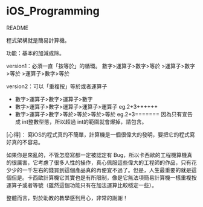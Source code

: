 # iOS_Programming

README

程式架構就是簡易計算機。

功能：基本的加減成除。

version1：必須一直「按等於」的循環。 
數字>運算子>數字>等於   >運算子>數字>等於  >運算子>數字>等於

version2：可以「重複按」等於或者運算子
- 數字>運算子>數字>運算子>數字
- 數字>運算子>數字>運算子>運算子>運算子 eg.2+3++++++
- 數字>運算子>數字>等於>等於>等於>等於 eg.2+3=======
因為只有宣告成 int整數型態，所以超過 int的範圍就會爆掉，請包含。

[心得]：
寫iOS的程式真的不簡單，計算機是一個很偉大的發明，要把它的程式寫好真的不容易。

如果你是來亂的，不管怎麼寫都一定被認定有 Bug，所以卡西歐的工程機算機真的很厲害，它考慮了很多人性的操作，真心佩服這些偉大的工程師的作品，只有花少少的一千左右的錢買到這個產品真的再便宜不過了。但是，人生最重要的就是這個但是。卡西歐計算機它其實也是有所限制，像是它無法項簡易計算機一樣重複按運算子或者等號（雖然這個功能只有在加法運算比較穩定一些）。 

整體而言，對於助教的教學感到用心，非常的謝謝！
